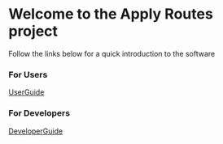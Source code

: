 # Welcome to the Apply Routes project #

Follow the links below for a quick introduction to the software


### For Users ###

[UserGuide](UserGuide.md)

### For Developers ###

[DeveloperGuide](DeveloperGuide.md)